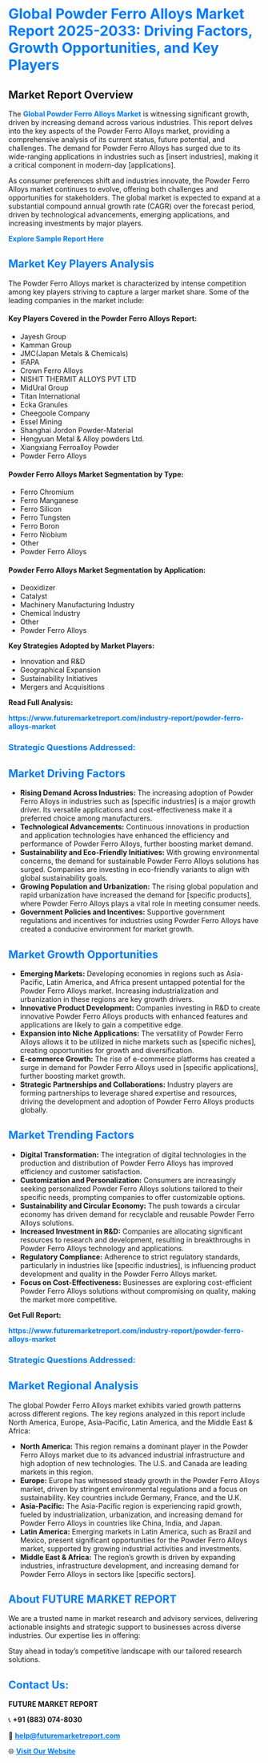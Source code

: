 <h1 style="color: #007BFF;">Global Powder Ferro Alloys Market Report 2025-2033: Driving Factors, Growth Opportunities, and Key Players</h1>

<section id="overview">
<h2>Market Report Overview</h2>
<p>The <a href="https://www.futuremarketreport.com/industry-report/powder-ferro-alloys-market" style="color: #007BFF; text-decoration: none;"><strong>Global Powder Ferro Alloys Market</strong></a> is witnessing significant growth, driven by increasing demand across various industries. This report delves into the key aspects of the Powder Ferro Alloys market, providing a comprehensive analysis of its current status, future potential, and challenges. The demand for Powder Ferro Alloys has surged due to its wide-ranging applications in industries such as [insert industries], making it a critical component in modern-day [applications].</p>
<p>As consumer preferences shift and industries innovate, the Powder Ferro Alloys market continues to evolve, offering both challenges and opportunities for stakeholders. The global market is expected to expand at a substantial compound annual growth rate (CAGR) over the forecast period, driven by technological advancements, emerging applications, and increasing investments by major players.</p>
</section>

<section id="overview">
<p><a href="https://www.futuremarketreport.com/request-sample/reportId=100996" style="color: #007BFF; text-decoration: none;"><strong>Explore Sample Report Here</strong></a></p>
</section>

<section id="key-players">
<h2 style="color: #007BFF;">Market Key Players Analysis</h2>
<p>The Powder Ferro Alloys market is characterized by intense competition among key players striving to capture a larger market share. Some of the leading companies in the market include:</p>
<h4>Key Players Covered in the Powder Ferro Alloys Report:</h4>
<ul><li>Jayesh Group</li><li>Kamman Group</li><li>JMC(Japan Metals &amp; Chemicals)</li><li>IFAPA</li><li>Crown Ferro Alloys</li><li>NISHIT THERMIT ALLOYS PVT LTD</li><li>MidUral Group</li><li>Titan International</li><li>Ecka Granules</li><li>Cheegoole Company</li><li>Essel Mining</li><li>Shanghai Jordon Powder-Material</li><li>Hengyuan Metal &amp; Alloy powders Ltd.</li><li>Xiangxiang Ferroalloy Powder</li><li>Powder Ferro Alloys</li></ul>
<h4>Powder Ferro Alloys Market Segmentation by Type:</h4>
<ul><li>Ferro Chromium</li><li>Ferro Manganese</li><li>Ferro Silicon</li><li>Ferro Tungsten</li><li>Ferro Boron</li><li>Ferro Niobium</li><li>Other</li><li>Powder Ferro Alloys</li></ul>

<h4>Powder Ferro Alloys Market Segmentation by Application:</h4>
<ul><li>Deoxidizer</li><li>Catalyst</li><li>Machinery Manufacturing Industry</li><li>Chemical Industry</li><li>Other</li><li>Powder Ferro Alloys</li></ul>
<p><strong>Key Strategies Adopted by Market Players:</strong></p>
<ul>
<li>Innovation and R&D</li>
<li>Geographical Expansion</li>
<li>Sustainability Initiatives</li>
<li>Mergers and Acquisitions</li>
</ul>
</section>

<section>
<p><strong>Read Full Analysis: </strong></p><a href="https://www.futuremarketreport.com/industry-report/powder-ferro-alloys-market" style="color: #007BFF; text-decoration: none;"><strong>https://www.futuremarketreport.com/industry-report/powder-ferro-alloys-market</strong></a>
<h3 style="color: #007BFF;">Strategic Questions Addressed:</h3>
</section>

<section id="driving-factors">
<h2 style="color: #007BFF;">Market Driving Factors</h2>
<ul>
<li><strong>Rising Demand Across Industries:</strong> The increasing adoption of Powder Ferro Alloys in industries such as [specific industries] is a major growth driver. Its versatile applications and cost-effectiveness make it a preferred choice among manufacturers.</li>
<li><strong>Technological Advancements:</strong> Continuous innovations in production and application technologies have enhanced the efficiency and performance of Powder Ferro Alloys, further boosting market demand.</li>
<li><strong>Sustainability and Eco-Friendly Initiatives:</strong> With growing environmental concerns, the demand for sustainable Powder Ferro Alloys solutions has surged. Companies are investing in eco-friendly variants to align with global sustainability goals.</li>
<li><strong>Growing Population and Urbanization:</strong> The rising global population and rapid urbanization have increased the demand for [specific products], where Powder Ferro Alloys plays a vital role in meeting consumer needs.</li>
<li><strong>Government Policies and Incentives:</strong> Supportive government regulations and incentives for industries using Powder Ferro Alloys have created a conducive environment for market growth.</li>
</ul>
</section>

<section id="growth-opportunities">
<h2 style="color: #007BFF;">Market Growth Opportunities</h2>
<ul>
<li><strong>Emerging Markets:</strong> Developing economies in regions such as Asia-Pacific, Latin America, and Africa present untapped potential for the Powder Ferro Alloys market. Increasing industrialization and urbanization in these regions are key growth drivers.</li>
<li><strong>Innovative Product Development:</strong> Companies investing in R&D to create innovative Powder Ferro Alloys products with enhanced features and applications are likely to gain a competitive edge.</li>
<li><strong>Expansion into Niche Applications:</strong> The versatility of Powder Ferro Alloys allows it to be utilized in niche markets such as [specific niches], creating opportunities for growth and diversification.</li>
<li><strong>E-commerce Growth:</strong> The rise of e-commerce platforms has created a surge in demand for Powder Ferro Alloys used in [specific applications], further boosting market growth.</li>
<li><strong>Strategic Partnerships and Collaborations:</strong> Industry players are forming partnerships to leverage shared expertise and resources, driving the development and adoption of Powder Ferro Alloys products globally.</li>
</ul>
</section>

<section id="trending-factors">
<h2 style="color: #007BFF;">Market Trending Factors</h2>
<ul>
<li><strong>Digital Transformation:</strong> The integration of digital technologies in the production and distribution of Powder Ferro Alloys has improved efficiency and customer satisfaction.</li>
<li><strong>Customization and Personalization:</strong> Consumers are increasingly seeking personalized Powder Ferro Alloys solutions tailored to their specific needs, prompting companies to offer customizable options.</li>
<li><strong>Sustainability and Circular Economy:</strong> The push towards a circular economy has driven demand for recyclable and reusable Powder Ferro Alloys solutions.</li>
<li><strong>Increased Investment in R&D:</strong> Companies are allocating significant resources to research and development, resulting in breakthroughs in Powder Ferro Alloys technology and applications.</li>
<li><strong>Regulatory Compliance:</strong> Adherence to strict regulatory standards, particularly in industries like [specific industries], is influencing product development and quality in the Powder Ferro Alloys market.</li>
<li><strong>Focus on Cost-Effectiveness:</strong> Businesses are exploring cost-efficient Powder Ferro Alloys solutions without compromising on quality, making the market more competitive.</li>
</ul>
</section>

<section>
<p><strong>Get Full Report: </strong></p><a href="https://www.futuremarketreport.com/industry-report/powder-ferro-alloys-market" style="color: #007BFF; text-decoration: none;"><strong>https://www.futuremarketreport.com/industry-report/powder-ferro-alloys-market</strong></a>
<h3 style="color: #007BFF;">Strategic Questions Addressed:</h3>
</section>


<section id="regional-analysis">
<h2 style="color: #007BFF;">Market Regional Analysis</h2>
<p>The global Powder Ferro Alloys market exhibits varied growth patterns across different regions. The key regions analyzed in this report include North America, Europe, Asia-Pacific, Latin America, and the Middle East & Africa:</p>
<ul>
<li><strong>North America:</strong> This region remains a dominant player in the Powder Ferro Alloys market due to its advanced industrial infrastructure and high adoption of new technologies. The U.S. and Canada are leading markets in this region.</li>
<li><strong>Europe:</strong> Europe has witnessed steady growth in the Powder Ferro Alloys market, driven by stringent environmental regulations and a focus on sustainability. Key countries include Germany, France, and the U.K.</li>
<li><strong>Asia-Pacific:</strong> The Asia-Pacific region is experiencing rapid growth, fueled by industrialization, urbanization, and increasing demand for Powder Ferro Alloys in countries like China, India, and Japan.</li>
<li><strong>Latin America:</strong> Emerging markets in Latin America, such as Brazil and Mexico, present significant opportunities for the Powder Ferro Alloys market, supported by growing industrial activities and investments.</li>
<li><strong>Middle East & Africa:</strong> The region’s growth is driven by expanding industries, infrastructure development, and increasing demand for Powder Ferro Alloys in sectors like [specific sectors].</li>
</ul>
</section>

<footer>
<h2 style="color: #007BFF;">About FUTURE MARKET REPORT</h2>
<p>We are a trusted name in market research and advisory services, delivering actionable insights and strategic support to businesses across diverse industries. Our expertise lies in offering:</p>

<p>Stay ahead in today’s competitive landscape with our tailored research solutions.</p>

<h2 style="color: #007BFF;">Contact Us:</h2>
<p><strong>FUTURE MARKET REPORT</strong></p>
<p>📞 <strong>+91 (883) 074-8030</strong></p>
<p>📧 <strong><a href="mailto:help@futuremarketreport.com" style="color: #007BFF;">help@futuremarketreport.com</a></strong></p>
<p>🌐 <strong><a href="https://www.futuremarketreport.com/" style="color: #007BFF;">Visit Our Website</a></strong></p>
</footer>